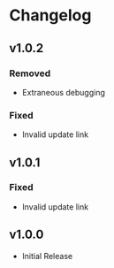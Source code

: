 # Changelog
## v1.0.2
### Removed
- Extraneous debugging

### Fixed
- Invalid update link

## v1.0.1
### Fixed
- Invalid update link

## v1.0.0
- Initial Release